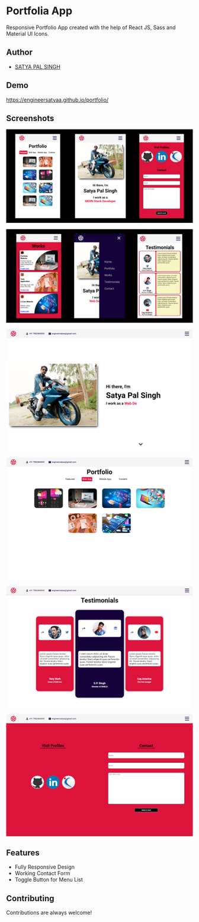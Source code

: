 # Portfolia App

Responsive Portfolio App created with the help of React JS, Sass and Material UI Icons.

 
## Author

- [SATYA PAL SINGH](https://www.naukri.com/mnjuser/profile?id=&orgn=homepage)


## Demo

https://engineersatyaa.github.io/portfolio/


## Screenshots

![Mobile Pages](https://raw.githubusercontent.com/engineersatyaa/portfolio/main/public/images/mobileView1.jpg)

![Mobile Pages](https://raw.githubusercontent.com/engineersatyaa/portfolio/main/public/images/mobileView2.jpg)

![Homepage](https://raw.githubusercontent.com/engineersatyaa/portfolio/main/public/images/homepage.png)

![Portfolio](https://raw.githubusercontent.com/engineersatyaa/portfolio/main/public/images/portfolio.png)

![Testimonials](https://raw.githubusercontent.com/engineersatyaa/portfolio/main/public/images/testimonials.png)

![Contact](https://raw.githubusercontent.com/engineersatyaa/portfolio/main/public/images/contact.png)



## Features

- Fully Responsive Design
- Working Contact Form
- Toggle Button for Menu List



## Contributing

Contributions are always welcome!



